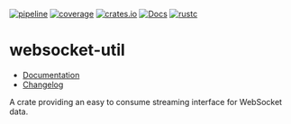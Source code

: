 [![pipeline](https://gitlab.com/d-e-s-o/websocket-util/badges/main/pipeline.svg)](https://gitlab.com/d-e-s-o/websocket-util/commits/main)
[![coverage](https://gitlab.com/d-e-s-o/websocket-util/badges/main/coverage.svg)](https://gitlab.com/d-e-s-o/websocket-util/-/jobs/artifacts/main/file/kcov/kcov-merged/index.html?job=coverage:kcov)
[![crates.io](https://img.shields.io/crates/v/websocket-util.svg)](https://crates.io/crates/websocket-util)
[![Docs](https://docs.rs/websocket-util/badge.svg)](https://docs.rs/websocket-util)
[![rustc](https://img.shields.io/badge/rustc-1.57+-blue.svg)](https://blog.rust-lang.org/2021/12/02/Rust-1.57.0.html)

websocket-util
==============

- [Documentation][docs-rs]
- [Changelog](CHANGELOG.md)

A crate providing an easy to consume streaming interface for WebSocket
data.


[docs-rs]: https://docs.rs/crate/websocket-util
